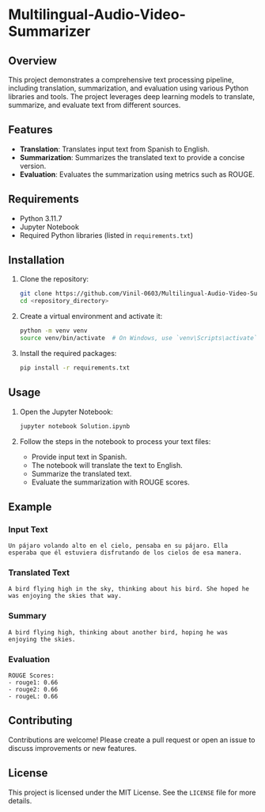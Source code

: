 # Multilingual-Audio-Video-Summarizer
## Overview

This project demonstrates a comprehensive text processing pipeline, including translation, summarization, and evaluation using various Python libraries and tools. The project leverages deep learning models to translate, summarize, and evaluate text from different sources.

## Features

- **Translation**: Translates input text from Spanish to English.
- **Summarization**: Summarizes the translated text to provide a concise version.
- **Evaluation**: Evaluates the summarization using metrics such as ROUGE.

## Requirements

- Python 3.11.7
- Jupyter Notebook
- Required Python libraries (listed in `requirements.txt`)

## Installation

1. Clone the repository:
    ```bash
    git clone https://github.com/Vinil-0603/Multilingual-Audio-Video-Summarizer
    cd <repository_directory>
    ```

2. Create a virtual environment and activate it:
    ```bash
    python -m venv venv
    source venv/bin/activate  # On Windows, use `venv\Scripts\activate`
    ```

3. Install the required packages:
    ```bash
    pip install -r requirements.txt
    ```

## Usage

1. Open the Jupyter Notebook:
    ```bash
    jupyter notebook Solution.ipynb
    ```

2. Follow the steps in the notebook to process your text files:
    - Provide input text in Spanish.
    - The notebook will translate the text to English.
    - Summarize the translated text.
    - Evaluate the summarization with ROUGE scores.

## Example

### Input Text
```plaintext
Un pájaro volando alto en el cielo, pensaba en su pájaro. Ella esperaba que él estuviera disfrutando de los cielos de esa manera.
```

### Translated Text
```plaintext
A bird flying high in the sky, thinking about his bird. She hoped he was enjoying the skies that way.
```

### Summary
```plaintext
A bird flying high, thinking about another bird, hoping he was enjoying the skies.
```

### Evaluation
```plaintext
ROUGE Scores:
- rouge1: 0.66
- rouge2: 0.66
- rougeL: 0.66
```

## Contributing

Contributions are welcome! Please create a pull request or open an issue to discuss improvements or new features.

## License

This project is licensed under the MIT License. See the `LICENSE` file for more details.
